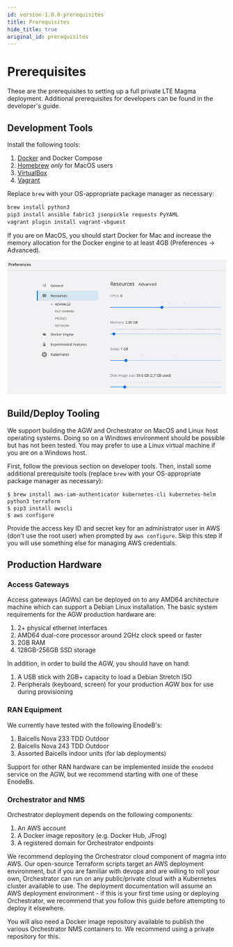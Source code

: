 ```yaml
---
id: version-1.0.0-prerequisites
title: Prerequisites
hide_title: true
original_id: prerequisites
---
```

# Prerequisites

These are the prerequisites to setting up a full private LTE Magma deployment.
Additional prerequisites for developers can be found in the developer's guide.

## Development Tools

Install the following tools:

1. [Docker](https://www.docker.com) and Docker Compose
2. [Homebrew](https://brew.sh/) *only* for MacOS users
3. [VirtualBox](https://www.virtualbox.org/)
3. [Vagrant](https://vagrantup.com)

Replace `brew` with your OS-appropriate package manager as necessary:

```bash
brew install python3
pip3 install ansible fabric3 jsonpickle requests PyYAML
vagrant plugin install vagrant-vbguest
```

If you are on MacOS, you should start Docker for Mac and increase the memory
allocation for the Docker engine to at least 4GB (Preferences -> Advanced).

![Increasing docker engine resources](../../../../readmes/assets/docker-config.png)

## Build/Deploy Tooling

We support building the AGW and Orchestrator on MacOS and Linux host operating
systems. Doing so on a Windows environment should be possible but has not been
tested. You may prefer to use a Linux virtual machine if you are on a Windows
host.

First, follow the previous section on developer tools. Then, install some
additional prerequisite tools (replace `brew` with your OS-appropriate package
manager as necessary):

```console
$ brew install aws-iam-authenticator kubernetes-cli kubernetes-helm python3 terraform
$ pip3 install awscli
$ aws configure
```

Provide the access key ID and secret key for an administrator user in AWS
(don't use the root user) when prompted by `aws configure`. Skip this step if
you will use something else for managing AWS credentials.

## Production Hardware

### Access Gateways

Access gateways (AGWs) can be deployed on to any AMD64 architecture machine
which can support a Debian Linux installation. The basic system requirements
for the AGW production hardware are:

1. 2+ physical ethernet interfaces
2. AMD64 dual-core processor around 2GHz clock speed or faster
3. 2GB RAM
4. 128GB-256GB SSD storage

In addition, in order to build the AGW, you should have on hand:

1. A USB stick with 2GB+ capacity to load a Debian Stretch ISO
2. Peripherals (keyboard, screen) for your production AGW box for use during
provisioning

### RAN Equipment

We currently have tested with the following EnodeB's:

1. Baicells Nova 233 TDD Outdoor
2. Baicells Nova 243 TDD Outdoor
3. Assorted Baicells indoor units (for lab deployments)

Support for other RAN hardware can be implemented inside the `enodebd` service
on the AGW, but we recommend starting with one of these EnodeBs.

### Orchestrator and NMS

Orchestrator deployment depends on the following components:

1. An AWS account
2. A Docker image repository (e.g. Docker Hub, JFrog)
3. A registered domain for Orchestrator endpoints

We recommend deploying the Orchestrator cloud component of magma into AWS.
Our open-source Terraform scripts target an AWS deployment environment, but if
you are familiar with devops and are willing to roll your own, Orchestrator can
run on any public/private cloud with a Kubernetes cluster available to use.
The deployment documentation will assume an AWS deployment environment - if
this is your first time using or deploying Orchestrator, we recommend that you
follow this guide before attempting to deploy it elsewhere.

You will also need a Docker image repository available to publish the various
Orchestrator NMS containers to. We recommend using a private repository for
this.
